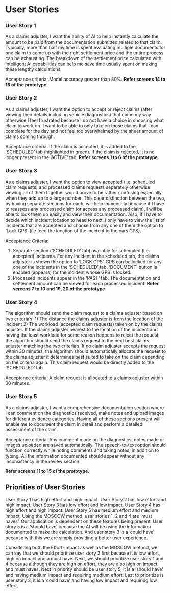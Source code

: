 # User Stories

### User Story 1

As a claims adjuster, I want the ability of AI to help instantly calculate the amount to be paid from the documentation submitted related to that claim. Typically, more than half my time is spent evaluating multiple documents for one claim to come up with the right settlement price and the entire process can be exhausting. The breakdown of the settlement price calculated with intelligent AI capabilities can help me save time usually spent on making these lengthy calculations.

Acceptance criteria: Model accuracy greater than 80%.
**Refer screens 14 to 16 of the prototype.**

### User Story 2

As a claims adjuster, I want the option to accept or reject claims (after viewing their details including vehicle diagnostics) that come my way otherwise I feel frustrated because I do not have a choice in choosing what claim to work on. I want to be able to only take on those claims that I can complete for the day and not feel too overwhelmed by the sheer amount of claims coming through.

Acceptance criteria: If the claim is accepted, it is added to the ‘SCHEDULED’ tab (highlighted in green). If the claim is rejected, it is no longer present in the ‘ACTIVE’ tab.
**Refer screens 1 to 6 of the prototype.**

### User Story 3

As a claims adjuster, I want the option to view accepted (i.e. scheduled claim requests) and processed claims requests separately otherwise viewing all of them together would prove to be rather confusing especially when they add up to a large number. This clear distinction between the two, by having separate sections for each, will help immensely because if I have to reassess any processed claim (or access any processed claim), I will be able to look them up easily and view their documentation. Also, if I have to decide which incident location to head to next, I only have to view the list of incidents that are accepted and choose from any one of them the option to ‘Lock GPS’ (i.e feed the location of the incident to the cars GPS).

Acceptance Criteria: 
1. Separate section (‘SCHEDULED’ tab) available for scheduled (i.e. accepted) incidents. For any incident in the scheduled tab, the claims adjuster is shown the option to ‘LOCK GPS’. GPS can be locked for any one of the incidents in the ‘SCHEDULED’ tab. ‘DOCUMENT’ button is enabled (appears) for the incident whose GPS is locked. 
2. Processed incidents appear in the ‘PAST’ tab. The documentation and settlement amount can be viewed for each processed incident.
**Refer screens 7 to 10 and 19, 20 of the prototype.**

### User Story 4

The algorithm should send the claim request to a claims adjuster based on two criteria’s: 1) The distance the claims adjuster is from the location of the incident 2) The workload (accepted claim requests) taken on by the claims adjuster. If the claims adjuster nearest to the location of the incident and having the least workload for some reason happens to reject the request, the algorithm should send the claims request to the next best claims adjuster matching the two criteria’s. If no claim adjuster accepts the request within 30 minutes, the algorithm should automatically allocate the request to the claims adjuster it determines best suited to take on the claim depending on the criteria again. This claim request would be directly added to the ‘SCHEDULED’ tab.

Acceptance criteria: A claim request is allocated to a claims adjuster within 30 minutes.

### User Story 5

As a claims adjuster, I want a comprehensive documentation section where I can comment on the diagnostics received, make notes and upload images for different evidence categories. Having all of these sections present will enable me to document the claim in detail and perform a detailed assessment of the claim.

Acceptance criteria: Any comment made on the diagnostics, notes made or images uploaded are saved automatically. The speech-to-text option should function correctly while noting comments and taking notes, in addition to typing. All the information documented should appear without any inconsistency in the review section.

**Refer screens 11 to 15 of the prototype.**


## Priorities of User Stories

User Story 1 has high effort and high impact. User Story 2 has low effort and high impact. User Story 3 has low effort and low impact. User Story 4 has high effort and high impact. User Story 5 has medium effort and medium impact. Using the MOSCOW method, user stories 1, 2 and 4 are ‘must haves’. Our application is dependent on these features being present. User story 5 is a ‘should have’ because the AI will be using the information documented to make the calculation. And user story 3 is a ‘could have’ because with this we are simply providing a better user experience.

Considering both the Effort-Impact as well as the MOSCOW method, we can say that we should prioritize user story 2 first because it is low effort, high on impact and a must have. Next, we should prioritize user story 1 and 4 because although they are high on effort, they are also high on impact and must haves. Next in priority should be user story 5, it is a ‘should have’ and having medium impact and requiring medium effort. Last to prioritize is user story 3, it is a ‘could have’ and having low impact and requiring low effort.
